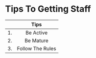 Tips To Getting Staff
=====================

||Tips|
|:------------:|:------------:|
|1.|Be Active|
|2.|Be Mature|
|3.|Follow The Rules|
